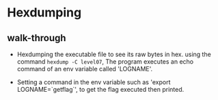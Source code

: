 # Hexdumping
## walk-through
- Hexdumping the executable file to see its raw bytes in hex. using the command `hexdump -C level07`, The program executes an echo command of an env variable called 'LOGNAME'.

- Setting a command in the env variable such as 'export LOGNAME=\`getflag\`', to get the flag executed then printed.